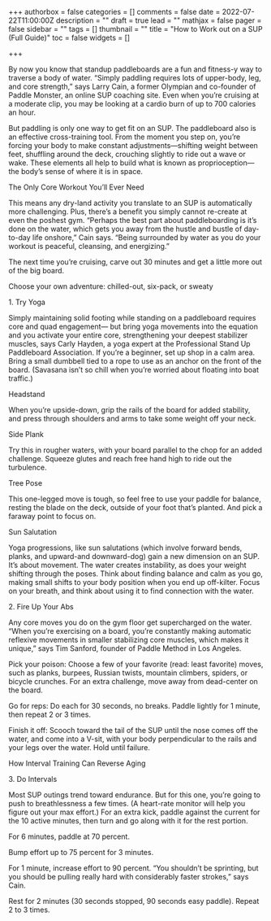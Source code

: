 +++
authorbox = false
categories = []
comments = false
date = 2022-07-22T11:00:00Z
description = ""
draft = true
lead = ""
mathjax = false
pager = false
sidebar = ""
tags = []
thumbnail = ""
title = "How to Work out on a SUP (Full Guide)"
toc = false
widgets = []

+++

By now you know that standup paddleboards are a fun and fitness-y way to traverse a body of water. “Simply paddling requires lots of upper-body, leg, and core strength,” says Larry Cain, a former Olympian and co-founder of Paddle Monster, an online SUP coaching site. Even when you’re cruising at a moderate clip, you may be looking at a cardio burn of up to 700 calories an hour.

But paddling is only one way to get fit on an SUP. The paddleboard also is an effective cross-training tool. From the moment you step on, you’re forcing your body to make constant adjustments—shifting weight between feet, shuffling around the deck, crouching slightly to ride out a wave or wake. These elements all help to build what is known as proprioception—the body’s sense of where it is in space.

The Only Core Workout You’ll Ever Need

This means any dry-land activity you translate to an SUP is automatically more challenging. Plus, there’s a benefit you simply cannot re-create at even the poshest gym. “Perhaps the best part about paddleboarding is it’s done on the water, which gets you away from the hustle and bustle of day-to-day life onshore,” Cain says. “Being surrounded by water as you do your workout is peaceful, cleansing, and energizing.”

The next time you’re cruising, carve out 30 minutes and get a little more out of the big board.

Choose your own adventure: chilled-out, six-pack, or sweaty

1\. Try Yoga

Simply maintaining solid footing while standing on a paddleboard requires core and quad engagement— but bring yoga movements into the equation and you activate your entire core, strengthening your deepest stabilizer muscles, says Carly Hayden, a yoga expert at the Professional Stand Up Paddleboard Association. If you’re a beginner, set up shop in a calm area. Bring a small dumbbell tied to a rope to use as an anchor on the front of the board. (Savasana isn’t so chill when you’re worried about floating into boat traffic.)

Headstand

When you’re upside-down, grip the rails of the board for added stability, and press through shoulders and arms to take some weight off your neck.

Side Plank

Try this in rougher waters, with your board parallel to the chop for an added challenge. Squeeze glutes and reach free hand high to ride out the turbulence.

Tree Pose

This one-legged move is tough, so feel free to use your paddle for balance, resting the blade on the deck, outside of your foot that’s planted. And pick a faraway point to focus on.

Sun Salutation

Yoga progressions, like sun salutations (which involve forward bends, planks, and upward-and downward-dog) gain a new dimension on an SUP. It’s about movement. The water creates instability, as does your weight shifting through the poses. Think about finding balance and calm as you go, making small shifts to your body position when you end up off-kilter. Focus on your breath, and think about using it to find connection with the water.

2\. Fire Up Your Abs

Any core moves you do on the gym floor get supercharged on the water. “When you’re exercising on a board, you’re constantly making automatic reflexive movements in smaller stabilizing core muscles, which makes it unique,” says Tim Sanford, founder of Paddle Method in Los Angeles.

Pick your poison: Choose a few of your favorite (read: least favorite) moves, such as planks, burpees, Russian twists, mountain climbers, spiders, or bicycle crunches. For an extra challenge, move away from dead-center on the board.

Go for reps: Do each for 30 seconds, no breaks. Paddle lightly for 1 minute, then repeat 2 or 3 times.

Finish it off: Scooch toward the tail of the SUP until the nose comes off the water, and come into a V-sit, with your body perpendicular to the rails and your legs over the water. Hold until failure.

How Interval Training Can Reverse Aging

3\. Do Intervals

Most SUP outings trend toward endurance. But for this one, you’re going to push to breathlessness a few times. (A heart-rate monitor will help you figure out your max effort.) For an extra kick, paddle against the current for the 10 active minutes, then turn and go along with it for the rest portion.

For 6 minutes, paddle at 70 percent.

Bump effort up to 75 percent for 3 minutes.

For 1 minute, increase effort to 90 percent. “You shouldn’t be sprinting, but you should be pulling really hard with considerably faster strokes,” says Cain.

Rest for 2 minutes (30 seconds stopped, 90 seconds easy paddle). Repeat 2 to 3 times.
